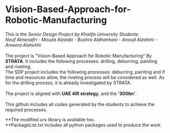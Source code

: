 # Vision-Based-Approach-for-Robotic-Manufacturing

This is the *Senior Design Project by Khalifa University Students*: <br />
*Nouf Almesafri - Mouza Alzaabi - Bushra Aldhanhani - Anoud Alzahmi - Ameera Alshehhi* <br />
<br />
The project is "Vision-Based Approach for Robotic Manufacturing" By **STRATA**. It includes the following processes: drilling, deburring, painting and riveting. <br />
The SDP project includes the following processes: deburring, painting and if time and resources allow, the riveting process will be considered as well. As for the drilling process, it is already investigated by STRATA. <br />
<br />
The project is aligned with **UAE 4IR strategy**, and the **'300bn'**. <br />
<br />
This github includes all codes generated by the students to achieve the required processes. <br />

**The modified urx library is available too.<br />
**PackageList.txt includes all python packages used to produce the work.

